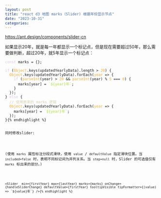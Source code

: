 ```yaml
---
layout: post
title: "react d3 地图 marks（Slider) 根据年份显示节点"
date: "2023-10-31"
categories: 
---
```

<p><a href="https://ant.design/components/slider-cn">https://ant.design/components/slider-cn</a></p>

<p>如果显示20年，就是每一年都显示一个标记点，但是现在需要超过50年，那么需要做判断，超过20年，就5年显示一个标记点：</p>

<pre>
<code><span style="color:#dcc6e0">const</span> marks = {};

<span style="color:#dcc6e0">if</span> (<span style="color:#f5ab35">Object</span>.keys(updatedYearlyData).length &gt; <span style="color:#f5ab35">20</span>) {
  <span style="color:#f5ab35">Object</span>.keys(updatedYearlyData).forEach(<span style="color:#f5ab35">year</span> =&gt; {
    <span style="color:#dcc6e0">if</span> (<span style="color:#f5ab35">parseInt</span>(year) &gt; <span style="color:#f5ab35">20</span> &amp;&amp; <span style="color:#f5ab35">parseInt</span>(year) % <span style="color:#f5ab35">5</span> === <span style="color:#f5ab35">0</span>) {
      marks[year] = <span style="color:#abe338">`</span><span style="color:#abe338">${year}</span><span style="color:#abe338">年`</span>;
    }
  });
} <span style="color:#dcc6e0">else</span> {
  <span style="color:#d4d0ab">// 使用原来的 marks 逻辑</span>
  <span style="color:#f5ab35">Object</span>.keys(updatedYearlyData).forEach(<span style="color:#f5ab35">year</span> =&gt; {
    marks[year] = <span style="color:#abe338">`</span><span style="color:#abe338">${year}</span><span style="color:#abe338">年`</span>;
  });
}{% endhighlight %}

<p>同时修改slider:</p>

<p>(使用 <code>marks</code> 属性标注分段式滑块，使用 <code>value</code> / <code>defaultValue</code> 指定滑块位置。当 <code>included=false</code> 时，表明不同标记间为并列关系。当 <code>step=null</code> 时，Slider 的可选值仅有 <code>marks</code> 标出来的部分。)</p>

<pre>
<code>&lt;Slider  min={firstYear} max={lastYear} marks={marks} onChange={handleSliderChange} defaultValue={firstYear} tooltipVisible tipFormatter={(value) =&gt; `${value}年`} /&gt;{% endhighlight %}

<p>&nbsp;</p>

